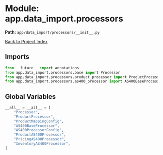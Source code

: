 # Module: app.data_import.processors

**Path:** `app/data_import/processors/__init__.py`

[Back to Project Index](../../../../index.md)

## Imports
```python
from __future__ import annotations
from app.data_import.processors.base import Processor
from app.data_import.processors.product_processor import ProductProcessor, ProductMappingConfig
from app.data_import.processors.as400_processor import AS400BaseProcessor, AS400ProcessorConfig, ProductAS400Processor, PricingAS400Processor, InventoryAS400Processor
```

## Global Variables
```python
__all__ = __all__ = [
    "Processor",
    "ProductProcessor",
    "ProductMappingConfig",
    "AS400BaseProcessor",
    "AS400ProcessorConfig",
    "ProductAS400Processor",
    "PricingAS400Processor",
    "InventoryAS400Processor",
]
```
